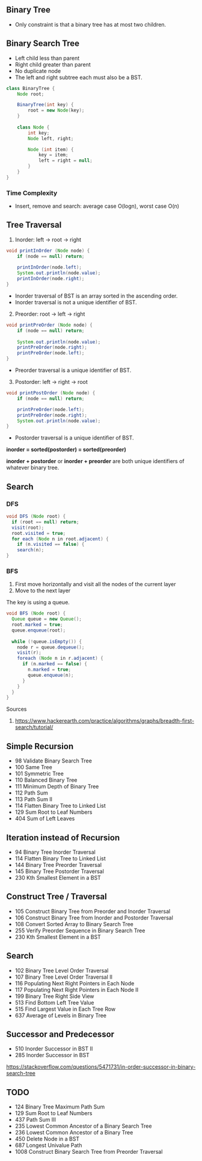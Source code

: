 ## Binary Tree
* Only constraint is that a binary tree has at most two children.

## Binary Search Tree
* Left child less than parent
* Right child greater than parent
* No duplicate node
* The left and right subtree each must also be a BST.

```java
class BinaryTree {
    Node root;

    BinaryTree(int key) {
        root = new Node(key);
    }
    
    class Node {
        int key;
        Node left, right;

        Node (int item) {
            key = item;
            left = right = null;
        }
    }
}
```


### Time Complexity
* Insert, remove and search: average case O(logn), worst case O(n)


## Tree Traversal
1. Inorder: left -> root -> right
```java
void printInOrder (Node node) {
    if (node == null) return;
    
    printInOrder(node.left);
    System.out.println(node.value);
    printInOrder(node.right);
}
```
* Inorder traversal of BST is an array sorted in the ascending order.
* Inorder traversal is not a unique identifier of BST.
2. Preorder: root -> left -> right
```java
void printPreOrder (Node node) {
    if (node == null) return;
    
    System.out.println(node.value);
    printPreOrder(node.right);
    printPreOrder(node.left);
}
```
* Preorder traversal is a unique identifier of BST.

3. Postorder: left -> right -> root
```java
void printPostOrder (Node node) {
    if (node == null) return;

    printPreOrder(node.left);
    printPreOrder(node.right);
    System.out.println(node.value);
}
```
* Postorder traversal is a unique identifier of BST.

**inorder = sorted(postorder) = sorted(preorder)**

**inorder + postorder** or **inorder + preorder** are both unique identifiers of whatever binary tree.

## Search
### DFS
```java
void DFS (Node root) {
  if (root == null) return;
  visit(root);
  root.visited = true;
  for each (Node n in root.adjacent) {
    if (n.visited == false) {
    search(n);
}
```
### BFS
1. First move horizontally and visit all the nodes of the current layer
2. Move to the next layer

The key is using a queue.
```java
void BFS (Node root) {
  Queue queue = new Queue();
  root.marked = true;
  queue.enqueue(root);
  
  while (!queue.isEmpty()) {
    node r = queue.dequeue();
    visit(r);
    foreach (Node n in r.adjacent) {
      if (n.marked == false) {
        n.marked = true;
        queue.enqueue(n);
      }
    }
  }
}
```
Sources
1. https://www.hackerearth.com/practice/algorithms/graphs/breadth-first-search/tutorial/

## Simple Recursion
* 98 Validate Binary Search Tree
* 100 Same Tree
* 101 Symmetric Tree
* 110 Balanced Binary Tree
* 111 Minimum Depth of Binary Tree
* 112 Path Sum
* 113 Path Sum II
* 114 Flatten Binary Tree to Linked List
* 129 Sum Root to Leaf Numbers
* 404 Sum of Left Leaves

## Iteration instead of Recursion
* 94 Binary Tree Inorder Traversal
* 114 Flatten Binary Tree to Linked List
* 144 Binary Tree Preorder Traversal
* 145 Binary Tree Postorder Traversal
* 230 Kth Smallest Element in a BST

## Construct Tree / Traversal
* 105 Construct Binary Tree from Preorder and Inorder Traversal
* 106 Construct Binary Tree from Inorder and Postorder Traversal
* 108 Convert Sorted Array to Binary Search Tree
* 255 Verify Preorder Sequence in Binary Search Tree
* 230 Kth Smallest Element in a BST

## Search
* 102 Binary Tree Level Order Traversal
* 107 Binary Tree Level Order Traversal II
* 116 Populating Next Right Pointers in Each Node
* 117 Populating Next Right Pointers in Each Node II
* 199 Binary Tree Right Side View
* 513 Find Bottom Left Tree Value
* 515 Find Largest Value in Each Tree Row
* 637 Average of Levels in Binary Tree

## Successor and Predecessor
* 510 Inorder Successor in BST II
* 285 Inorder Successor in BST

https://stackoverflow.com/questions/5471731/in-order-successor-in-binary-search-tree

## TODO
* 124 Binary Tree Maximum Path Sum
* 129 Sum Root to Leaf Numbers
* 437 Path Sum III
* 235 Lowest Common Ancestor of a Binary Search Tree
* 236 Lowest Common Ancestor of a Binary Tree
* 450 Delete Node in a BST
* 687 Longest Univalue Path
* 1008 Construct Binary Search Tree from Preorder Traversal













